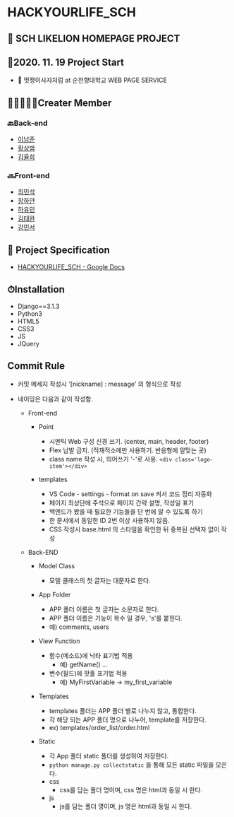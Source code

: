 # HACKYOURLIFE_SCH
## 🦁 SCH LIKELION HOMEPAGE PROJECT  

## 🚩2020. 11. 19 Project Start

- 🌈 멋쟁이사자처럼 at 순천향대학교 WEB PAGE SERVICE  


## 👨‍👨‍👨‍👧‍👧Creater Member

### 🔙Back-end
- [이남준](https://github.com/ningpop)
- [황상범](https://github.com/HwangSB)
- [김율희](https://github.com/yulhee741)
### 🔜Front-end
- [최민석](https://github.com/minsgy)
- [장하얀](https://github.com/white-jang)
- [하유민](https://github.com/qhahd78)
- [김태완](https://github.com/wwan13)
- [강민서](https://github.com/mseo39)


## 📑 Project Specification

- [HACKYOURLIFE_SCH - Google Docs](https://docs.google.com/document/d/1a0cSXchb96LsK2EMrAxo3-F6dukYH6EYYl73jfSPJ3I/edit)

## ⏱Installation
- Django==3.1.3
- Python3
- HTML5
- CSS3
- JS
- JQuery


## Commit Rule

- 커밋 메세지 작성시 '[nickname] : message' 의 형식으로 작성 

- 네이밍은 다음과 같이 작성함.

  - Front-end
    - Point
      - 시멘틱 Web 구성 신경 쓰기. (center, main, header, footer)
      - Flex 남발 금지. (적재적소에만 사용하기. 반응형에 알맞는 곳)
      - class name 작성 시, 띄어쓰기 '-'로 사용. `<div class='logo-item'></div>`
    
    - templates
      - VS Code - settings - format on save 켜서 코드 정리 자동화
      - 페이지 최상단에 주석으로 페이지 간략 설명, 작성일 표기
      - 백엔드가 봤을 때 필요한 기능들을 단 번에 알 수 있도록 하기
      - 한 문서에서 동일한 ID 2번 이상 사용하지 않음.
      - CSS 작성시 base.html 의 스타일을 확인한 뒤 중복된 선택자 없이 작성
      
  - Back-END

    - Model Class

      - 모델 클래스의 첫 글자는 대문자로 한다.

    - App Folder

      - APP 폴더 이름은 첫 글자는 소문자로 한다.
      - APP 폴더 이름은 기능이 복수 일 경우, 's'를 붙힌다.
      - 예) comments, users

    - View Function

      - 함수(메소드)에 낙타 표기법 적용
        - 예) getName() ...
      - 변수(필드)에 팟홀 표기법 적용
        - 예) MyFirstVariable -> my_first_variable

    - Templates

      - templates 폴더는 APP 폴더 별로 나누지 않고, 통합한다.
      - 각 해당 되는 APP 폴더 명으로 나누어, template를 저장한다.
      - ex) templates/order_list/order.html

    - Static
      - 각 App 폴더 static 폴더를 생성하여 저장한다.
      - `python manage.py collectstatic` 을 통해 모든 static 파일을 모은다.
      - css
        - css를 담는 폴더 명이며, css 명은 html과 동일 시 한다.
      - js
        - js를 담는 폴더 명이며, js 명은 html과 동일 시 한다.
